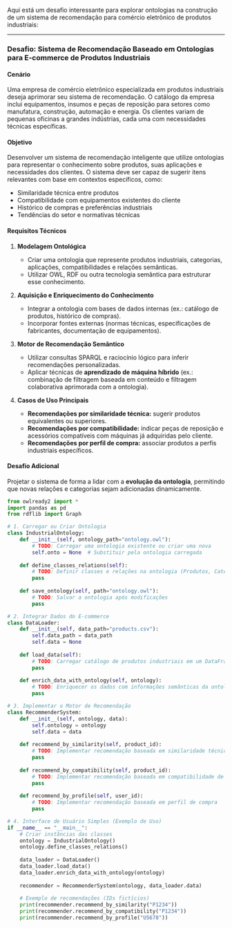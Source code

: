 
Aqui está um desafio interessante para explorar ontologias na construção de um sistema de recomendação para comércio eletrônico de produtos industriais:  

---

### **Desafio: Sistema de Recomendação Baseado em Ontologias para E-commerce de Produtos Industriais**  

#### **Cenário**  
Uma empresa de comércio eletrônico especializada em produtos industriais deseja aprimorar seu sistema de recomendação. O catálogo da empresa inclui equipamentos, insumos e peças de reposição para setores como manufatura, construção, automação e energia. Os clientes variam de pequenas oficinas a grandes indústrias, cada uma com necessidades técnicas específicas.  

#### **Objetivo**  
Desenvolver um sistema de recomendação inteligente que utilize ontologias para representar o conhecimento sobre produtos, suas aplicações e necessidades dos clientes. O sistema deve ser capaz de sugerir itens relevantes com base em contextos específicos, como:  
- Similaridade técnica entre produtos  
- Compatibilidade com equipamentos existentes do cliente  
- Histórico de compras e preferências industriais  
- Tendências do setor e normativas técnicas  

#### **Requisitos Técnicos**  
1. **Modelagem Ontológica**  
   - Criar uma ontologia que represente produtos industriais, categorias, aplicações, compatibilidades e relações semânticas.  
   - Utilizar OWL, RDF ou outra tecnologia semântica para estruturar esse conhecimento.  

2. **Aquisição e Enriquecimento do Conhecimento**  
   - Integrar a ontologia com bases de dados internas (ex.: catálogo de produtos, histórico de compras).  
   - Incorporar fontes externas (normas técnicas, especificações de fabricantes, documentação de equipamentos).  

3. **Motor de Recomendação Semântico**  
   - Utilizar consultas SPARQL e raciocínio lógico para inferir recomendações personalizadas.  
   - Aplicar técnicas de **aprendizado de máquina híbrido** (ex.: combinação de filtragem baseada em conteúdo e filtragem colaborativa aprimorada com a ontologia).  

4. **Casos de Uso Principais**  
   - **Recomendações por similaridade técnica:** sugerir produtos equivalentes ou superiores.  
   - **Recomendações por compatibilidade:** indicar peças de reposição e acessórios compatíveis com máquinas já adquiridas pelo cliente.  
   - **Recomendações por perfil de compra:** associar produtos a perfis industriais específicos.  

#### **Desafio Adicional**  
Projetar o sistema de forma a lidar com a **evolução da ontologia**, permitindo que novas relações e categorias sejam adicionadas dinamicamente.  



```python
from owlready2 import *
import pandas as pd
from rdflib import Graph

# 1. Carregar ou Criar Ontologia
class IndustrialOntology:
    def __init__(self, ontology_path="ontology.owl"):
        # TODO: Carregar uma ontologia existente ou criar uma nova
        self.onto = None  # Substituir pela ontologia carregada
    
    def define_classes_relations(self):
        # TODO: Definir classes e relações na ontologia (Produtos, Categorias, Aplicações)
        pass
    
    def save_ontology(self, path="ontology.owl"):
        # TODO: Salvar a ontologia após modificações
        pass

# 2. Integrar Dados do E-commerce
class DataLoader:
    def __init__(self, data_path="products.csv"):
        self.data_path = data_path
        self.data = None
    
    def load_data(self):
        # TODO: Carregar catálogo de produtos industriais em um DataFrame
        pass
    
    def enrich_data_with_ontology(self, ontology):
        # TODO: Enriquecer os dados com informações semânticas da ontologia
        pass

# 3. Implementar o Motor de Recomendação
class RecommenderSystem:
    def __init__(self, ontology, data):
        self.ontology = ontology
        self.data = data
    
    def recommend_by_similarity(self, product_id):
        # TODO: Implementar recomendação baseada em similaridade técnica
        pass
    
    def recommend_by_compatibility(self, product_id):
        # TODO: Implementar recomendação baseada em compatibilidade de peças e acessórios
        pass
    
    def recommend_by_profile(self, user_id):
        # TODO: Implementar recomendação baseada em perfil de compra
        pass

# 4. Interface de Usuário Simples (Exemplo de Uso)
if __name__ == "__main__":
    # Criar instâncias das classes
    ontology = IndustrialOntology()
    ontology.define_classes_relations()
    
    data_loader = DataLoader()
    data_loader.load_data()
    data_loader.enrich_data_with_ontology(ontology)
    
    recommender = RecommenderSystem(ontology, data_loader.data)
    
    # Exemplo de recomendações (IDs fictícios)
    print(recommender.recommend_by_similarity("P1234"))
    print(recommender.recommend_by_compatibility("P1234"))
    print(recommender.recommend_by_profile("U5678"))
```
